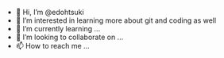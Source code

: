 - 👋 Hi, I’m @edohtsuki
- 👀 I’m interested in learning more about git and coding as well
- 🌱 I’m currently learning ...
- 💞️ I’m looking to collaborate on ...
- 📫 How to reach me ...

<!---
edohtsuki/edohtsuki is a ✨ special ✨ repository because its `README.md` (this file) appears on your GitHub profile.
You can click the Preview link to take a look at your changes.
--->
